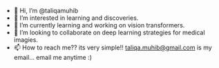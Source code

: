 - 👋 Hi, I’m @taliqamuhib
- 👀 I’m interested in learning and discoveries.
- 🌱 I’m currently learning and working on vision transformers.
- 💞️ I’m looking to collaborate on deep learning strategies for medical imagies.
- 📫 How to reach me?? its very simple!! taliqa.muhib@gmail.com is my email... email me anytime :)

<!---
taliqamuhib/taliqamuhib is a machine learning specialist because its `README.md` (this file) appears on your GitHub profile.
You can click the Preview link to take a look at your changes.
--->
